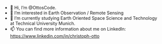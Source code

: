- 👋 Hi, I’m @OttosCode.
- 👀 I’m interested in Earth Observation / Remote Sensing
- 🌱 I’m currently studying Earth Oriented Space Science and Technology at Technical University Munich.
- 📫 You can find more information about me on LinkedIn: https://www.linkedin.com/in/christoph-otto

<!---
OttosCode/OttosCode is a ✨ special ✨ repository because its `README.md` (this file) appears on your GitHub profile.
You can click the Preview link to take a look at your changes.
--->
